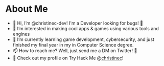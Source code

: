 # About Me

- 👋 Hi, I’m @christinec-dev! I'm a Developer looking for bugs! 🔎
- 👀 I’m interested in making cool apps & games using various tools and engines
- 🌱 I’m currently learning game development, cybersecurity, and just finished my final year in my in Computer Science degree.
- 📫 How to reach me? Well, just send me a DM on Twitter! 💌
- 👾 Check out my profile on Try Hack Me @[christinec](https://tryhackme.com/p/christinec)!
